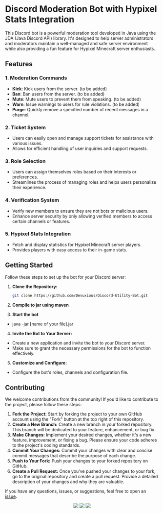 # Discord Moderation Bot with Hypixel Stats Integration

This Discord bot is a powerful moderation tool developed in Java using the JDA (Java Discord API) library. It's designed to help server administrators and moderators maintain a well-managed and safe server environment while also providing a fun feature for Hypixel Minecraft server enthusiasts.

## Features

### 1. Moderation Commands
- **Kick**: Kick users from the server. (to be added)
- **Ban**: Ban users from the server. (to be added)
- **Mute**: Mute users to prevent them from speaking. (to be added)
- **Warn**: Issue warnings to users for rule violations. (to be added)
- **Purge**: Quickly remove a specified number of recent messages in a channel.

### 2. Ticket System
- Users can easily open and manage support tickets for assistance with various issues.
- Allows for efficient handling of user inquiries and support requests.

### 3. Role Selection
- Users can assign themselves roles based on their interests or preferences.
- Streamlines the process of managing roles and helps users personalize their experience.

### 4. Verification System
- Verify new members to ensure they are not bots or malicious users.
- Enhance server security by only allowing verified members to access certain channels or features.

### 5. Hypixel Stats Integration
- Fetch and display statistics for Hypixel Minecraft server players.
- Provides players with easy access to their in-game stats.

## Getting Started

Follow these steps to set up the bot for your Discord server:

1. **Clone the Repository:**
   ```bash
   git clone https://github.com/Devuxious/Discord-Utility-Bot.git
   ```

2. **Compile to jar using maven**

3. **Start the bot**
- java -jar [name of your file].jar

4. **Invite the Bot to Your Server:**
- Create a new application and invite the bot to your Discord server.
- Make sure to grant the necessary permissions for the bot to function effectively.

5. **Customize and Configure:**
- Configure the bot's roles, channels and configuration file.

## Contributing

We welcome contributions from the community! If you'd like to contribute to the project, please follow these steps:

1. **Fork the Project:** Start by forking the project to your own GitHub account using the "Fork" button at the top right of this repository.
2. **Create a New Branch:** Create a new branch in your forked repository. This branch will be dedicated to your feature, enhancement, or bug fix.
3. **Make Changes:** Implement your desired changes, whether it's a new feature, improvement, or fixing a bug. Please ensure your code adheres to the project's coding standards.
4. **Commit Your Changes:** Commit your changes with clear and concise commit messages that describe the purpose of each change.
5. **Push to Your Fork:** Push your changes to your forked repository on GitHub.
6. **Create a Pull Request:** Once you've pushed your changes to your fork, go to the original repository and create a pull request. Provide a detailed description of your changes and why they are valuable.


If you have any questions, issues, or suggestions, feel free to open an [issue](https://github.com/Devuxious/Discord-Utility-Bot/issues).


<p align="center">
  <img src="https://img.shields.io/github/license/Devuxious/Discord-Utility-Bot.svg?style=for-the-badge&labelColor=black&color=FF7F7F&logo=IOTA"/>
  <img src="https://img.shields.io/github/stars/DevuxiousDiscord-Utility-Bot.svg?style=for-the-badge&labelColor=black&color=FF7F7F&logo=IOTA"/>
  <img src="https://img.shields.io/github/languages/top/Devuxious/Discord-Utility-Bot.svg?style=for-the-badge&labelColor=black&color=FF7F7F&logo=java"/>
</p>
